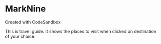 # MarkNine
Created with CodeSandbox

This is travel guide. It shows the places to visit when clicked on destination of your choice.

